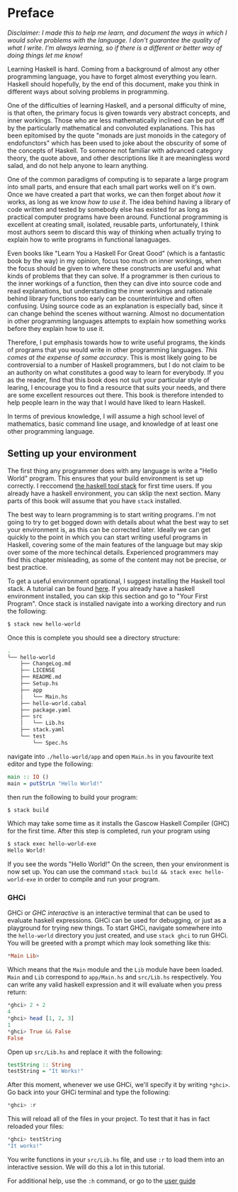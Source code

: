 # Preface

*Disclaimer: I made this to help me learn, and document the ways in which I would solve problems with the language. I don't guarantee the quality of what I write. I'm always learning, so if there is a different or better way of doing things let me know!*

Learning Haskell is hard. Coming from a background of almost any other programming language, you have to forget almost everything you learn. Haskell should hopefully, by the end of this document, make you think in different ways about solving problems in programming.

One of the difficulties of learning Haskell, and a personal difficulty of mine, is that often, the primary focus is given towards very abstract concepts, and inner workings. Those who are less mathematically inclined can be put off by the particularly mathematical and convoluted explanations. This has been epitomised by the quote "monads are just monoids in the category of endofunctors" which has been used to joke about the obscurity of some of the concepts of Haskell. To someone not familiar with advanced category theory, the quote above, and other descriptions like it are meaningless word salad, and do not help anyone to learn anything.

One of the common paradigms of computing is to separate a large program into small parts, and ensure that each small part works well on it's own. Once we have created a part that works, we can then forget about *how* it works, as long as we know *how to use it*. The idea behind having a library of code written and tested by somebody else has existed for as long as practical computer programs have been around. Functional programming is excellent at creating small, isolated, reusable parts, unfortunately, I think most authors seem to discard this way of thinking when actually trying to explain how to write programs in functional lanaguages.

Even books like "Learn You a Haskell For Great Good" (which is a fantastic book by the way) in my opinion, focus too much on inner workings, when the focus should be given to where these constructs are useful and what kinds of problems that they can solve. If a programmer is then curious to the inner workings of a function, then they can dive into source code and read explanations, but understanding the inner workings and rationale behind library functions too early can be counterintuitive and often confusing. Using source code as an explanation is especially bad, since it can change behind the scenes without warning. Almost no documentation in other programming languages attempts to explain how something works before they explain how to use it.

Therefore, I put emphasis towards how to write useful programs, the kinds of programs that you would write in other programming languages. *This comes at the expense of some accuracy*. This is most likely going to be controversial to a number of Haskell programmers, but I do not claim to be an authority on what constitutes a good way to learn for everybody. If you as the reader, find that this book does not suit your particular style of learing, I encourage you to find a resource that suits your needs, and there are some excellent resources out there. This book is therefore intended to help people learn in the way that I would have liked to learn Haskell.

In terms of previous knowledge, I will assume a high school level of mathematics, basic command line usage, and knowledge of at least one other programming language.

## Setting up your environment

The first thing any programmer does with any language is write a "Hello World" program. This ensures that your build environment is set up correctly. I reccomend [the haskell tool stack](https://github.com/commercialhaskell/stack/) for first time users. If you already have a haskell environment, you can sklip the next section. Many parts of this book will assume that you have `stack` installed.

The best way to learn programming is to start writing programs. I'm not going to try to get bogged down with details about what the best way to set your environment is, as this can be corrected later. Ideally we can get quickly to the point in which you can start writing useful programs in Haskell, covering some of the main features of the language but may skip over some of the more techincal details. Experienced programmers may find this chapter misleading, as some of the content may not be precise, or best practice.

To get a useful environment oprational, I suggest installing the Haskell tool stack. A tutorial can be found [here](https://docs.haskellstack.org/en/stable/install_and_upgrade/). If you already have a haskell environment installed, you can skip this section and go to "Your First Program". Once stack is installed navigate into a working directory and run the following:

```bash
$ stack new hello-world
```

Once this is complete you should see a directory structure:

```bash
.
└── hello-world
    ├── ChangeLog.md
    ├── LICENSE
    ├── README.md
    ├── Setup.hs
    ├── app
    │   └── Main.hs
    ├── hello-world.cabal
    ├── package.yaml
    ├── src
    │   └── Lib.hs
    ├── stack.yaml
    └── test
        └── Spec.hs
```

navigate into `./hello-world/app` and open `Main.hs` in you favourite text editor and type the following:

```haskell
main :: IO ()
main = putStrLn "Hello World!"
```

then run the following to build your program:

```bash
$ stack build
```

Which may take some time as it installs the Gascow Haskell Compiler (GHC) for the first time. After this step is completed, run your program using

```bash
$ stack exec hello-world-exe
Hello World!
```

If you see the words "Hello World!" On the screen, then your environment is now set up. You can use the command `stack build && stack exec hello-world-exe` in order to compile and run your program.

### GHCi

GHCi or *GHC interactive* is an interactive terminal that can be used to evaluate haskell expressions. GHCi can be used for debugging, or just as a playground for trying new things. To start GHCi, navigate somewhere into the `hello-world` directory you just created, and use `stack ghci` to run GHCi. You will be greeted with a prompt which may look something like this:

```haskell
*Main Lib>
```

Which means that the `Main` module and the `Lib` module have been loaded. `Main` and `Lib` correspond to `app/Main.hs` and `src/Lib.hs` respectively. You can write any valid haskell expression and it will evaluate when you press return:

```haskell
*ghci> 2 + 2
4
*ghci> head [1, 2, 3]
1
*ghci> True && False
False
```

Open up `src/Lib.hs` and replace it with the following:

```haskell
testString :: String
testString = "It Works!"
```

After this moment, whenever we use GHCi, we'll specify it by writing `*ghci>`. Go back into your GHCi terminal and type the following:

```haskell
*ghci> :r
```

This will reload all of the files in your project. To test that it has in fact reloaded your files:

```haskell
*ghci> testString
"It works!"
```

You write functions in your `src/Lib.hs` file, and use `:r` to load them into an interactive session. We will do this a lot in this tutorial.

For additional help, use the `:h` command, or go to the [user guide](https://downloads.haskell.org/~ghc/master/users-guide/ghci.html)
